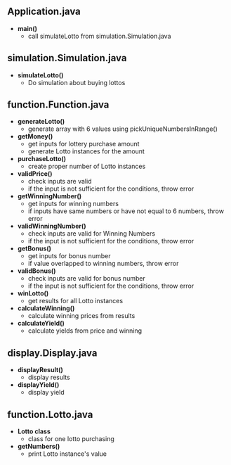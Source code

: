 ## Application.java
* **main()**
  * call simulateLotto from simulation.Simulation.java
  
## simulation.Simulation.java
* **simulateLotto()**
  * Do simulation about buying lottos

## function.Function.java
* **generateLotto()**
  * generate array with 6 values using pickUniqueNumbersInRange()
* **getMoney()**
  * get inputs for lottery purchase amount
  * generate Lotto instances for the amount
* **purchaseLotto()**
  * create proper number of Lotto instances
* **validPrice()**
  * check inputs are valid
  * if the input is not sufficient for the conditions, throw error
* **getWinningNumber()**
  * get inputs for winning numbers
  * if inputs have same numbers or have not equal to 6 numbers, throw error
* **validWinningNumber()**
  * check inputs are valid for Winning Numbers
  * if the input is not sufficient for the conditions, throw error
* **getBonus()**
  * get inputs for bonus number
  * if value overlapped to winning numbers, throw error
* **validBonus()**
  * check inputs are valid for bonus number
  * if the input is not sufficient for the conditions, throw error
* **winLotto()**
  * get results for all Lotto instances
* **calculateWinning()**
  * calculate winning prices from results
* **calculateYield()**
  * calculate yields from price and winning
 
## display.Display.java
* **displayResult()**
  * display results
* **displayYield()**
  * display yield

## function.Lotto.java

* **Lotto class**
  * class for one lotto purchasing
* **getNumbers()**
  * print Lotto instance's value